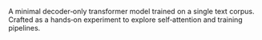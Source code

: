 A minimal decoder‑only transformer model trained on a single text corpus.
Crafted as a hands‑on experiment to explore self‑attention and training pipelines.
